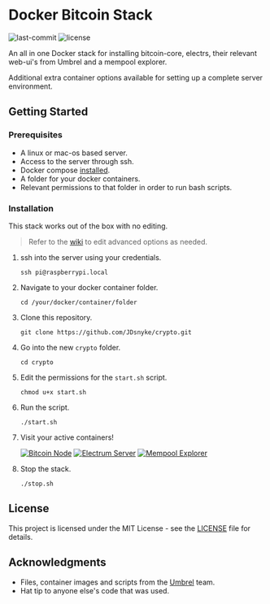 # Docker Bitcoin Stack

![last-commit](https://img.shields.io/github/last-commit/JDsnyke/crypto.svg) ![license](https://img.shields.io/github/license/JDsnyke/crypto.svg)

An all in one Docker stack for installing bitcoin-core, electrs, their relevant web-ui's from Umbrel and a mempool explorer.

Additional extra container options available for setting up a complete server environment.

## Getting Started

### Prerequisites

- A linux or mac-os based server.
- Access to the server through ssh.
- Docker compose [installed](https://docs.docker.com/compose/install/).
- A folder for your docker containers.
- Relevant permissions to that folder in order to run bash scripts.

### Installation

This stack works out of the box with no editing.

> Refer to the [wiki](https://github.com/JDsnyke/crypto/wiki) to edit advanced options as needed.

1.  ssh into the server using your credentials.

        ssh pi@raspberrypi.local

2.  Navigate to your docker container folder.

        cd /your/docker/container/folder

3.  Clone this repository.

        git clone https://github.com/JDsnyke/crypto.git

4.  Go into the new `crypto` folder.

        cd crypto

5.  Edit the permissions for the `start.sh` script.

        chmod u+x start.sh

6.  Run the script.

        ./start.sh

7.  Visit your active containers!

    [![Bitcoin Node](https://img.shields.io/badge/Bitcoin%20Node-orange.svg)](http://localhost:3005)
    [![Electrum Server](https://img.shields.io/badge/Electrum%20Server-blue.svg)](http://localhost:3006)
    [![Mempool Explorer](https://img.shields.io/badge/Mempool%20Explorer-purple.svg)](http://localhost:3002)

8.  Stop the stack.

        ./stop.sh

## License

This project is licensed under the MIT License - see the [LICENSE](https://github.com/JDsnyke/crypto/blob/main/LICENSE) file for details.

## Acknowledgments

- Files, container images and scripts from the [Umbrel](https://github.com/getumbrel) team.
- Hat tip to anyone else's code that was used.
